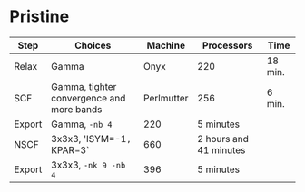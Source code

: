 # Pristine

| Step | Choices | Machine | Processors | Time |
|------|---------|------------|------| -------|
| Relax | Gamma | Onyx | 220 | 18 min. |
| SCF | Gamma, tighter convergence and more bands | Perlmutter | 256 | 6 min. |
| Export | Gamma, `-nb 4` | 220 | 5 minutes |
| NSCF | 3x3x3, 'ISYM=-1`, `KPAR=3` | 660 | 2 hours and 41 minutes |
| Export | 3x3x3, `-nk 9 -nb 4` | 396 | 5 minutes |

